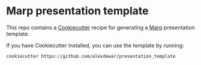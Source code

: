 # Marp presentation template

This repo contains a [Cookiecutter] recipe for generating a [Marp] presentation
template.

If you have Cookiecutter installed, you can use the template by running:

```sh
cookiecutter https://github.com/alexdewar/presentation_template
```

[Cookiecutter]: https://www.cookiecutter.io/
[Marp]: https://marp.app/
